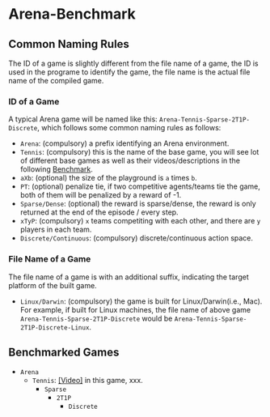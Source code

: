 # Arena-Benchmark



## Common Naming Rules

The ID of a game is slightly different from the file name of a game, the ID is used in the programe to identify the game, the file name is the actual file name of the compiled game.

### ID of a Game

A typical Arena game will be named like this: ```Arena-Tennis-Sparse-2T1P-Discrete```, which follows some common naming rules as follows:

* ```Arena```: (compulsory) a prefix identifying an Arena environment.
* ```Tennis```: (compulsory) this is the name of the base game, you will see lot of different base games as well as their videos/descriptions in the following [Benchmark](#Benchmark).
* ```aXb```: (optional) the size of the playground is ```a``` times ```b```.
* ```PT```: (optional) penalize tie, if two competitive agents/teams tie the game, both of them will be penalized by a reward of -1.
* ```Sparse/Dense```: (optional) the reward is sparse/dense, the reward is only returned at the end of the episode / every step.
* ```xTyP```: (compulsory) ```x``` teams competiting with each other, and there are ```y``` players in each team.
* ```Discrete/Continuous```: (compulsory) discrete/continuous action space.

### File Name of a Game

The file name of a game is with an additional suffix, indicating the target platform of the built game.
* ```Linux/Darwin```: (compulsory) the game is built for Linux/Darwin(i.e., Mac).
For example, if built for Linux machines, the file name of above game ```Arena-Tennis-Sparse-2T1P-Discrete``` would be ```Arena-Tennis-Sparse-2T1P-Discrete-Linux```.

## Benchmarked Games

- ```Arena```
  - ```Tennis```: [[Video]](xxx) in this game, xxx.
    - ```Sparse```
      - ```2T1P```
        - ```Discrete```
